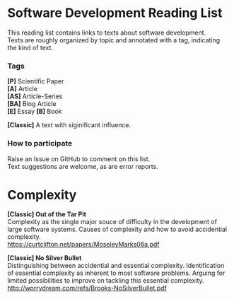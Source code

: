# Software Development Reading List

This reading list contains links to texts about software development.\
Texts are roughly organized by topic and annotated with a tag, indicating the kind of text.


### Tags
<strong>[P]</strong> Scientific Paper\
<strong>[A]</strong> Article\
<strong>[AS]</strong> Article-Series\
<strong>[BA]</strong> Blog Article\
<strong>[E]</strong> Essay
<strong>[B]</strong> Book

<strong>[Classic]</strong> A text with siginificant influence.

### How to participate
Raise an Issue on GitHub to comment on this list.\
Text suggestions are welcome, as are error reports.

<!-- ## New Additions -->


# Complexity

<strong>[Classic] Out of the Tar Pit</strong>\
Complexity as the single major souce of difficulty in the development of large software systems. Causes of complexity and how to avoid accidential complexity.\
https://curtclifton.net/papers/MoseleyMarks06a.pdf


<strong>[Classic] No Silver Bullet</strong>\
Distinguishing between accidential and essential complexity. Identification of essential complexity as inherent to most software problems. Arguing for limited possibilities to improve on tackling this essential complexity.\
http://worrydream.com/refs/Brooks-NoSilverBullet.pdf

